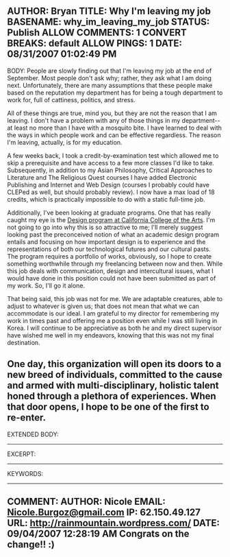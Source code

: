 AUTHOR: Bryan
TITLE: Why I'm leaving my job
BASENAME: why_im_leaving_my_job
STATUS: Publish
ALLOW COMMENTS: 1
CONVERT BREAKS: __default__
ALLOW PINGS: 1
DATE: 08/31/2007 01:02:49 PM
-----
BODY:
People are slowly finding out that I'm leaving my job at the end of September. Most people don't ask why; rather, they ask what I am doing next. Unfortunately, there are many assumptions that these people make based on the reputation my department has for being a tough department to work for, full of cattiness, politics, and stress.

All of these things are true, mind you, but they are not the reason that I am leaving. I don't have a problem with any of those things in my department--at least no more than I have with a mosquito bite. I have learned to deal with the ways in which people work and can be effective regardless. The reason I'm leaving, actually, is for my education.

A few weeks back, I took a credit-by-examination test which allowed me to skip a prerequisite and have access to a few more classes I'd like to take. Subsequently, in addition to my Asian Philosophy, Critical Approaches to Literature and The Religious Quest courses I have added Electronic Publishing and Internet and Web Design (courses I probably could have CLEPed as well, but should probably review). I now have a max load of 18 credits, which is practically impossible to do with a static full-time job. 

Additionally, I've been looking at graduate programs. One that has really caught my eye is the <a href="http://www.cca.edu/academics/graduate/design/">Design program at California College of the Arts</a>. I'm not going to go into why this is so attractive to me; I'll merely suggest looking past the preconceived notion of what an academic design program entails and focusing on how important design is to experience and the representations of both our technological futures and our cultural pasts. The program requires a portfolio of works, obviously, so I hope to create something worthwhile through my freelancing between now and then. While this job deals with communication, design and intercultural issues, what I would have done in this position could not have been submitted as part of my work. So, I'll go it alone.

That being said, this job was not for me. We are adaptable creatures, able to adjust to whatever is given us; that does not mean that what we can accommodate is our ideal. I am grateful to my director for remembering my work in times past and offering me a position even while I was still living in Korea. I will continue to be appreciative as both he and my direct supervisor have wished me well in my endeavors, knowing that this was not my final destination.

One day, this organization will open its doors to a new breed of individuals, committed to the cause and armed with multi-disciplinary, holistic talent honed through a plethora of experiences. When that door opens, I hope to be one of the first to re-enter.
-----
EXTENDED BODY:

-----
EXCERPT:

-----
KEYWORDS:

-----

COMMENT:
AUTHOR: Nicole
EMAIL: Nicole.Burgoz@gmail.com
IP: 62.150.49.127
URL: http://rainmountain.wordpress.com/
DATE: 09/04/2007 12:28:19 AM
Congrats on the change!! :)
-----


